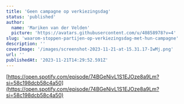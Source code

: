 ```yaml
---
title: 'Geen campagne op verkiezingsdag'
status: 'published'
author:
  name: 'Mariken van der Velden'
  picture: 'https://avatars.githubusercontent.com/u/40858978?v=4'
slug: 'waarom-stoppen-partijen-op-verkiezingsdag-met-hun-campagne'
description: ''
coverImage: '/images/screenshot-2023-11-21-at-15.31.17-IwMj.png'
url: ''
publishedAt: '2023-11-21T14:29:52.591Z'
---
```


[https://open.spotify.com/episode/74BGeNivL1S1EJOze8a9Lm?si=58c198dcb58c4a50](https://open.spotify.com/episode/74BGeNivL1S1EJOze8a9Lm?si=58c198dcb58c4a50)

